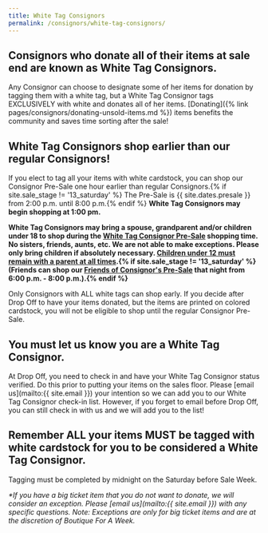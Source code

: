 ```yaml
---
title: White Tag Consignors
permalink: /consignors/white-tag-consignors/
---
```


## Consignors who donate all of their items at sale end are known as White Tag Consignors.

Any Consignor can choose to designate some of her items for donation by tagging them with a white tag, but a White Tag Consignor tags EXCLUSIVELY with white and donates all of her items. [Donating]({% link pages/consignors/donating-unsold-items.md %}) items benefits the community and saves time sorting after the sale!

## White Tag Consignors shop earlier than our regular Consignors!

If you elect to tag all your items with white cardstock, you can shop our Consignor Pre-Sale one hour earlier than regular Consignors.{% if site.sale_stage != '13_saturday' %} The Pre-Sale is {{ site.dates.presale }} from 2:00 p.m. until 8:00 p.m.{% endif %} **White Tag Consignors may begin shopping at 1:00 pm.**

**White Tag Consignors may bring a spouse, grandparent and/or children under 18 to shop during the [White Tag Consignor Pre-Sale](/events/) shopping time. No sisters, friends, aunts, etc. We are not able to make exceptions. Please only bring children if absolutely necessary. <u>Children under 12 must remain with a parent at all times</u>.{% if site.sale_stage != '13_saturday' %}(Friends can shop our [Friends of Consignor's Pre-Sale](/events/) that night from 6:00 p.m. - 8:00 p.m.).{% endif %}**

Only Consignors with ALL white tags can shop early. If you decide after Drop Off to have your items donated, but the items are printed on colored cardstock, you will not be eligible to shop until the regular Consignor Pre-Sale.

## You must let us know you are a White Tag Consignor.

At Drop Off, you need to check in and have your White Tag Consignor status verified. Do this prior to putting your items on the sales floor. Please [email us](mailto:{{ site.email }}) your intention so we can add you to our White Tag Consignor check-in list. However, if you forget to email before Drop Off, you can still check in with us and we will add you to the list!

## Remember ALL your items MUST be tagged with white cardstock for you to be considered a White Tag Consignor.

Tagging must be completed by midnight on the Saturday before Sale Week.

_*If you have a big ticket item that you do not want to donate, we will consider an exception. Please [email us](mailto:{{ site.email }}) with any specific questions. Note: Exceptions are only for big ticket items and are at the discretion of Boutique For A Week._
